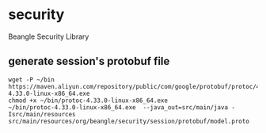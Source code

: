 security
========

Beangle Security Library


## generate session's protobuf file

    wget -P ~/bin  https://maven.aliyun.com/repository/public/com/google/protobuf/protoc/4.33.0/protoc-4.33.0-linux-x86_64.exe
    chmod +x ~/bin/protoc-4.33.0-linux-x86_64.exe
    ~/bin/protoc-4.33.0-linux-x86_64.exe  --java_out=src/main/java -Isrc/main/resources src/main/resources/org/beangle/security/session/protobuf/model.proto
